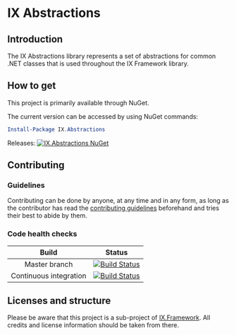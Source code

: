 # IX Abstractions

## Introduction

The IX Abstractions library represents a set of abstractions for common .NET classes that is used throughout the IX Framework library.

## How to get

This project is primarily available through NuGet.

The current version can be accessed by using NuGet commands:

```powershell
Install-Package IX.Abstractions
```

Releases: [![IX.Abstractions NuGet](https://img.shields.io/nuget/v/IX.Abstractions.svg)](https://www.nuget.org/packages/IX.Abstractions/)

## Contributing

### Guidelines

Contributing can be done by anyone, at any time and in any form, as long as the
contributor has read the [contributing guidelines](https://adimosh.github.io/contributingguidelines)
beforehand and tries their best to abide by them.

### Code health checks

| Build | Status |
|:-----:|:------:|
| Master branch | [![Build Status](https://dev.azure.com/adimosh/IX.Framework/_apis/build/status/Master%20CI%20for%20IX.Abstractions?branchName=master)](https://dev.azure.com/adimosh/IX.Framework/_build/latest?definitionId=8&branchName=master) |
| Continuous integration | [![Build Status](https://dev.azure.com/adimosh/IX.Framework/_apis/build/status/Dev%20CI%20for%20IX.Abstractions?branchName=master)](https://dev.azure.com/adimosh/IX.Framework/_build/latest?definitionId=7&branchName=master) |

## Licenses and structure

Please be aware that this project is a sub-project of [IX.Framework](https://github.com/adimosh/IX.Framework). All credits and license information should be taken from there.